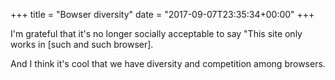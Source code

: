 +++
title = "Bowser diversity"
date = "2017-09-07T23:35:34+00:00"
+++

I'm grateful that it's no longer socially acceptable to say "This site only works in [such and such browser].

And I think it's cool that we have diversity and competition among browsers.
			